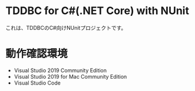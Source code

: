 TDDBC for C#(.NET Core) with NUnit
=============

これは、TDDBCのC#向けNUnitプロジェクトです。

# 動作確認環境

- Visual Studio 2019 Community Edition
- Visual Studio 2019 for Mac Community Edition
- Visual Studio Code
